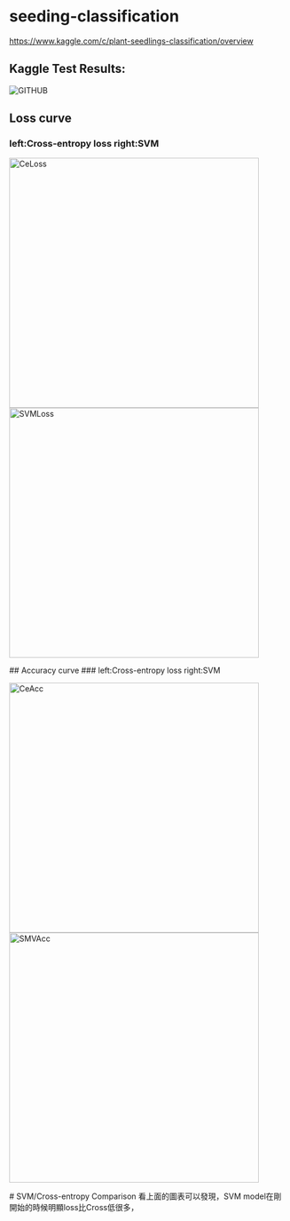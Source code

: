 # seeding-classification

https://www.kaggle.com/c/plant-seedlings-classification/overview

## Kaggle Test Results:
![GITHUB]( https://i.imgur.com/mNkaHIV.png "KaggleResults")

## Loss curve 
### left:Cross-entropy loss right:SVM
<p>
    <img src="https://i.imgur.com/hgWTEfc.png" alt="CeLoss" width="450">
    <img src="https://i.imgur.com/PTQMewT.png" alt="SVMLoss" width="450" >
</p>
## Accuracy curve
### left:Cross-entropy loss right:SVM
<p>
    <img src="https://i.imgur.com/PTQMewT.png" alt="CeAcc" width="450">
    <img src="https://i.imgur.com/PTQMewT.png" alt="SMVAcc" width="450" >
</p>
# SVM/Cross-entropy Comparison
  看上面的圖表可以發現，SVM model在剛開始的時候明顯loss比Cross低很多，

